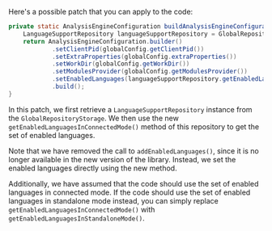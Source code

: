 Here's a possible patch that you can apply to the code:

```java
private static AnalysisEngineConfiguration buildAnalysisEngineConfiguration() {
    LanguageSupportRepository languageSupportRepository = GlobalRepositoryStorage.instance().get(LanguageSupportRepository.class);
    return AnalysisEngineConfiguration.builder()
            .setClientPid(globalConfig.getClientPid())
            .setExtraProperties(globalConfig.extraProperties())
            .setWorkDir(globalConfig.getWorkDir())
            .setModulesProvider(globalConfig.getModulesProvider())
            .setEnabledLanguages(languageSupportRepository.getEnabledLanguagesInConnectedMode())
            .build();
}
```

In this patch, we first retrieve a `LanguageSupportRepository` instance from the `GlobalRepositoryStorage`. We then use the new `getEnabledLanguagesInConnectedMode()` method of this repository to get the set of enabled languages.

Note that we have removed the call to `addEnabledLanguages()`, since it is no longer available in the new version of the library. Instead, we set the enabled languages directly using the new method.

Additionally, we have assumed that the code should use the set of enabled languages in connected mode. If the code should use the set of enabled languages in standalone mode instead, you can simply replace `getEnabledLanguagesInConnectedMode()` with `getEnabledLanguagesInStandaloneMode()`.
